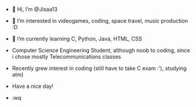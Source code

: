 - 👋 Hi, I’m @Jisaa13
- 👀 I’m interested in videogames, coding, space travel, music production :D
- 🌱 I’m currently learning C, Python, Java, HTML, CSS
- Computer Science Engineering Student, although noob to coding, since i chose mostly Telecommunications classes
- Recently grew interest in coding (still have to take C exam :'), studying atm) 

- Have a nice day!
- :wq
